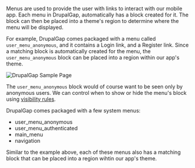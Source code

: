 Menus are used to provide the user with links to interact with our mobile app. Each menu in DrupalGap, automatically has a block created for it. The block can then be placed into a theme's region to determine where the menu will be displayed.

For example, DrupalGap comes packaged with a menu called `user_menu_anonymous`, and it contains a Login link, and a Register link. Since a matching block is automatically created for the menu, the `user_menu_anonymous` block can be placed into a region within our app's theme.

![DrupalGap Sample Page](http://drupalgap.org/sites/default/files/hello-app-world.png)

The `user_menu_anonymous` block would of course want to be seen only by anonymous users. We can control when to show or hide the menu's block using [visibility rules](../Blocks/Block_Visibility_Rules). 

DrupalGap comes packaged with a few system menus:

- user_menu_anonymous
- user_menu_authenticated
- main_menu
- navigation

Similar to the example above, each of these menus also has a matching block that can be placed into a region wihtin our app's theme.
